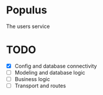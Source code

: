 # Populus

The users service

# TODO

- [x] Config and database connectivity
- [ ] Modeling and database logic
- [ ] Business logic
- [ ] Transport and routes
